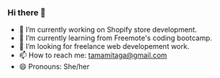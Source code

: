 ### Hi there 👋

- 🔭 I’m currently working on Shopify store development.
- 🌱 I’m currently learning from Freemote's coding bootcamp.
- 🤔 I’m looking for freelance web developement work.
- 📫 How to reach me: tamamitaga@gmail.com
- 😄 Pronouns: She/her

